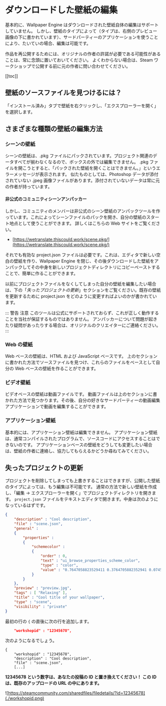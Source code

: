 # ダウンロードした壁紙の編集

基本的に、Wallpaper Engine はダウンロードされた壁紙自体の編集はサポートしていません。 しかし、壁紙のタイプによって（タイプは、右側のプレビュー画像の下に書かれています）、サードパーティーのアプリケーションを使うことにより、たいていの場合、編集は可能です。

作品を再公開するためには、オリジナルの作者の許諾が必要である可能性があることは、常に念頭に置いておいてください。 よくわからない場合は、Steam ワークショップで公開する前に元の作者に問い合わせてください。

[[toc]]

## 壁紙のソースファイルを見つけるには？

「インストール済み」タブで壁紙を右クリックし、「エクスプローラーを開く」を選択します。

## さまざまな種類の壁紙の編集方法

### シーンの壁紙

シーンの壁紙は、.pkg ファイルにパックされています。プロジェクト関連のデータすべてが揃わなくなるので、ボックスの外では編集できません。 .pkg ファイルを開こうとすると、「パックされた壁紙を開くことはできません。」というエラーメッセージが表示されます。 似たものとしては、Photoshop データが添付されていない .jpeg 画像ファイルがあります。添付されていないデータは常に元の作者が持っています。

#### 非公式のコミュニティシーンアンパッカー

しかし、コミュニティのメンバーは非公式のシーン壁紙のアンパックツールを作っています。これによってシーンファイルのパックを開き、自分の壁紙のスタート地点として使うことができます。 詳しくはこちらの Web サイトをご覧ください。

* [https://wetranslate.thiscould.work/scene.pkg/](https://wetranslate.thiscould.work/scene.pkg/)

それでも有効な project.json ファイルは必要です。これは、エディタで新しい空白の壁紙を作り、Wallpaper Engine を閉じ、その後ダウンロードした壁紙をアンパックしてその中身を新しいプロジェクトディレクトリにコピーペーストすることで、簡単に作ることができます。

以前にプロジェクトファイルをなくしてしまった自分の壁紙を編集したい場合は、下の「*失ったプロジェクトの更新*」セクションをご覧ください。既存の壁紙を更新するために project.json をどのように変更すればよいのかが書かれています。

::: 警告 注意 このツールは公式にサポートされておらず、これが正しく動作することを当社が保証するものではありません。 アンパッカーについて問題が起きたり疑問があったりする場合は、オリジナルのクリエイターにご連絡ください。 :::

### Web の壁紙

Web ベースの壁紙は、HTML および JavaScript ベースです。 上のセクションに書かれた方法でソースファイルを見つけ、これらのファイルをベースとして自分の Web ベースの壁紙を作ることができます。

### ビデオ壁紙

ビデオベースの壁紙は動画ファイルです。 動画ファイルは上のセクションに書かれた方法で見つかります。その後、自分の好きなサードパーティーの動画編集アプリケーションで動画を編集することができます。

### アプリケーション壁紙

基本的には、アプリケーション壁紙は編集できません。 アプリケーション壁紙は、通常コンパイルされたプログラムで、ソースコードにアクセスすることはできないのです。 アプリケーションベースの壁紙をどうしても変更したい場合は、壁紙の作者に連絡し、協力してもらえるかどうか尋ねてみてください。

## 失ったプロジェクトの更新

プロジェクトを削除してしまっても上書きすることはできますが、公開した壁紙のタイプによっては、もう編集は不可能です。 通常の方法で新しい壁紙を作成し、「編集 → エクスプローラーを開く」でプロジェクトディレクトリを開きます。 `project.json` ファイルをテキストエディタで開きます。中身は次のようになっているはずです。

```json
{
    "description" : "Cool description",
    "file" : "scene.json",
    "general" : 
    {
        "properties" : 
        {
            "schemecolor" : 
            {
                "order" : 0,
                "text" : "ui_browse_properties_scheme_color",
                "type" : "color",
                "value" : "0.7647058823529411 0.3764705882352941 0.07450980392156863"
            }
        }
    },
    "preview" : "preview.jpg",
    "tags" : [ "Relaxing" ],
    "title" : "Cool title of your wallpaper",
    "type" : "scene",
    "visibility" : "private"
}
```

最初の行の `{` の直後に次の行を追加します。

```json
    "workshopid" : "12345678",
```
次のようになるでしょう。

```json{2}
{
    "workshopid" : "12345678",
    "description" : "Cool description",
    "file" : "scene.json",
    [...]
```

**12345678 という数字は、あなたの投稿の ID と置き換えてください！ この ID は、既存のアップロードの URL の中にあります。**

![https://steamcommunity.com/sharedfiles/filedetails/?id=12345678](./workshopid.png)
